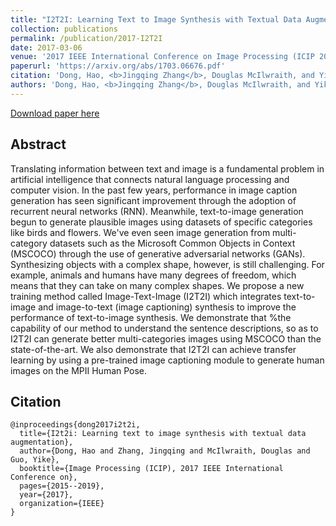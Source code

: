 ```yaml
---
title: "I2T2I: Learning Text to Image Synthesis with Textual Data Augmentation"
collection: publications
permalink: /publication/2017-I2T2I
date: 2017-03-06
venue: '2017 IEEE International Conference on Image Processing (ICIP 2017)'
paperurl: 'https://arxiv.org/abs/1703.06676.pdf'
citation: 'Dong, Hao, <b>Jingqing Zhang</b>, Douglas McIlwraith, and Yike Guo. "I2T2I: Learning Text to Image Synthesis with Textual Data Augmentation." Image Processing (ICIP), 2017 IEEE International Conference on. IEEE, 2017.'
authors: 'Dong, Hao, <b>Jingqing Zhang</b>, Douglas McIlwraith, and Yike Guo.' 
---
```


[Download paper here](https://arxiv.org/abs/1703.06676.pdf)

## Abstract
Translating information between text and image is a fundamental problem in artificial intelligence that connects natural language processing and computer vision. In the past few years, performance in image caption generation has seen significant improvement through the adoption of recurrent neural networks (RNN). Meanwhile, text-to-image generation begun to generate plausible images using datasets of specific categories like birds and flowers. We've even seen image generation from multi-category datasets such as the Microsoft Common Objects in Context (MSCOCO) through the use of generative adversarial networks (GANs). Synthesizing objects with a complex shape, however, is still challenging. For example, animals and humans have many degrees of freedom, which means that they can take on many complex shapes. We propose a new training method called Image-Text-Image (I2T2I) which integrates text-to-image and image-to-text (image captioning) synthesis to improve the performance of text-to-image synthesis. We demonstrate that %the capability of our method to understand the sentence descriptions, so as to I2T2I can generate better multi-categories images using MSCOCO than the state-of-the-art. We also demonstrate that I2T2I can achieve transfer learning by using a pre-trained image captioning module to generate human images on the MPII Human Pose.

## Citation
```
@inproceedings{dong2017i2t2i,
  title={I2t2i: Learning text to image synthesis with textual data augmentation},
  author={Dong, Hao and Zhang, Jingqing and McIlwraith, Douglas and Guo, Yike},
  booktitle={Image Processing (ICIP), 2017 IEEE International Conference on},
  pages={2015--2019},
  year={2017},
  organization={IEEE}
}
```
